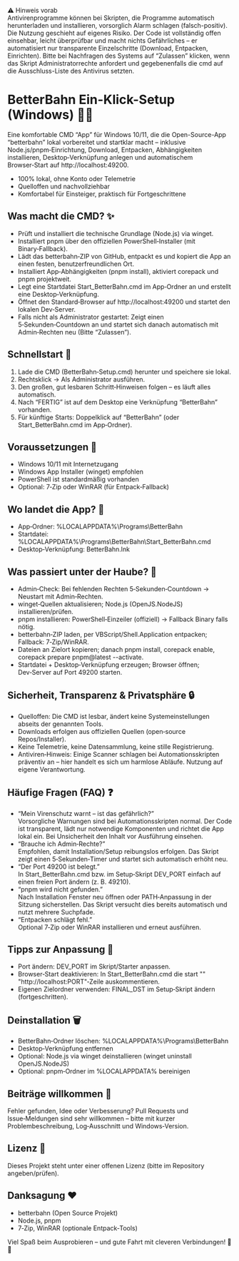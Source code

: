 ⚠️ Hinweis vorab  
Antivirenprogramme können bei Skripten, die Programme automatisch herunterladen und installieren, vorsorglich Alarm schlagen (falsch-positiv). Die Nutzung geschieht auf eigenes Risiko. Der Code ist vollständig offen einsehbar, leicht überprüfbar und macht nichts Gefährliches – er automatisiert nur transparente Einzelschritte (Download, Entpacken, Einrichten). Bitte bei Nachfragen des Systems auf “Zulassen” klicken, wenn das Skript Administratorrechte anfordert und gegebenenfalls die cmd auf die Ausschluss-Liste des Antivirus setzten.

# BetterBahn Ein-Klick-Setup (Windows) 🚆💡

Eine komfortable CMD “App” für Windows 10/11, die die Open-Source-App “betterbahn” lokal vorbereitet und startklar macht – inklusive Node.js/pnpm‑Einrichtung, Download, Entpacken, Abhängigkeiten installieren, Desktop‑Verknüpfung anlegen und automatischem Browser‑Start auf http://localhost:49200.  

- 100% lokal, ohne Konto oder Telemetrie  
- Quelloffen und nachvollziehbar  
- Komfortabel für Einsteiger, praktisch für Fortgeschrittene

## Was macht die CMD? ✨
- Prüft und installiert die technische Grundlage (Node.js) via winget.  
- Installiert pnpm über den offiziellen PowerShell‑Installer (mit Binary‑Fallback).  
- Lädt das betterbahn‑ZIP von GitHub, entpackt es und kopiert die App an einen festen, benutzerfreundlichen Ort.  
- Installiert App‑Abhängigkeiten (pnpm install), aktiviert corepack und pnpm projektweit.  
- Legt eine Startdatei Start_BetterBahn.cmd im App‑Ordner an und erstellt eine Desktop‑Verknüpfung.  
- Öffnet den Standard‑Browser auf http://localhost:49200 und startet den lokalen Dev‑Server.  
- Falls nicht als Administrator gestartet: Zeigt einen 5‑Sekunden‑Countdown an und startet sich danach automatisch mit Admin‑Rechten neu (Bitte “Zulassen”).  

## Schnellstart 🚀
1) Lade die CMD (BetterBahn‑Setup.cmd) herunter und speichere sie lokal.  
2) Rechtsklick → Als Administrator ausführen.  
3) Den großen, gut lesbaren Schritt‑Hinweisen folgen – es läuft alles automatisch.  
4) Nach “FERTIG” ist auf dem Desktop eine Verknüpfung “BetterBahn” vorhanden.  
5) Für künftige Starts: Doppelklick auf “BetterBahn” (oder Start_BetterBahn.cmd im App‑Ordner).  

## Voraussetzungen 🧰
- Windows 10/11 mit Internetzugang  
- Windows App Installer (winget) empfohlen  
- PowerShell ist standardmäßig vorhanden  
- Optional: 7‑Zip oder WinRAR (für Entpack‑Fallback)  

## Wo landet die App? 📁
- App‑Ordner: %LOCALAPPDATA%\Programs\BetterBahn  
- Startdatei: %LOCALAPPDATA%\Programs\BetterBahn\Start_BetterBahn.cmd  
- Desktop‑Verknüpfung: BetterBahn.lnk  

## Was passiert unter der Haube? 🔧
- Admin‑Check: Bei fehlenden Rechten 5‑Sekunden‑Countdown → Neustart mit Admin‑Rechten.  
- winget‑Quellen aktualisieren; Node.js (OpenJS.NodeJS) installieren/prüfen.  
- pnpm installieren: PowerShell‑Einzeiler (offiziell) → Fallback Binary falls nötig.  
- betterbahn‑ZIP laden, per VBScript/Shell.Application entpacken; Fallback: 7‑Zip/WinRAR.  
- Dateien an Zielort kopieren; danach pnpm install, corepack enable, corepack prepare pnpm@latest --activate.  
- Startdatei + Desktop‑Verknüpfung erzeugen; Browser öffnen; Dev‑Server auf Port 49200 starten.  

## Sicherheit, Transparenz & Privatsphäre 🔒
- Quelloffen: Die CMD ist lesbar, ändert keine Systemeinstellungen abseits der genannten Tools.  
- Downloads erfolgen aus offiziellen Quellen (open‑source Repos/Installer).  
- Keine Telemetrie, keine Datensammlung, keine stille Registrierung.  
- Antiviren‑Hinweis: Einige Scanner schlagen bei Automationsskripten präventiv an – hier handelt es sich um harmlose Abläufe. Nutzung auf eigene Verantwortung.  

## Häufige Fragen (FAQ) ❓
- “Mein Virenschutz warnt – ist das gefährlich?”  
  Vorsorgliche Warnungen sind bei Automationsskripten normal. Der Code ist transparent, lädt nur notwendige Komponenten und richtet die App lokal ein. Bei Unsicherheit den Inhalt vor Ausführung einsehen.  
- “Brauche ich Admin‑Rechte?”  
  Empfohlen, damit Installation/Setup reibungslos erfolgen. Das Skript zeigt einen 5‑Sekunden‑Timer und startet sich automatisch erhöht neu.  
- “Der Port 49200 ist belegt.”  
  In Start_BetterBahn.cmd bzw. im Setup‑Skript DEV_PORT einfach auf einen freien Port ändern (z. B. 49210).  
- “pnpm wird nicht gefunden.”  
  Nach Installation Fenster neu öffnen oder PATH‑Anpassung in der Sitzung sicherstellen. Das Skript versucht dies bereits automatisch und nutzt mehrere Suchpfade.  
- “Entpacken schlägt fehl.”  
  Optional 7‑Zip oder WinRAR installieren und erneut ausführen.  

## Tipps zur Anpassung 🧩
- Port ändern: DEV_PORT im Skript/Starter anpassen.  
- Browser‑Start deaktivieren: In Start_BetterBahn.cmd die start "" "http://localhost:PORT"‑Zeile auskommentieren.  
- Eigenen Zielordner verwenden: FINAL_DST im Setup‑Skript ändern (fortgeschritten).  

## Deinstallation 🗑️
- BetterBahn‑Ordner löschen: %LOCALAPPDATA%\Programs\BetterBahn  
- Desktop‑Verknüpfung entfernen  
- Optional: Node.js via winget deinstallieren (winget uninstall OpenJS.NodeJS)  
- Optional: pnpm‑Ordner im %LOCALAPPDATA% bereinigen  

## Beiträge willkommen 🤝
Fehler gefunden, Idee oder Verbesserung? Pull Requests und Issue‑Meldungen sind sehr willkommen – bitte mit kurzer Problembeschreibung, Log‑Ausschnitt und Windows‑Version.  

## Lizenz 📜
Dieses Projekt steht unter einer offenen Lizenz (bitte im Repository angeben/prüfen).  

## Danksagung ❤️
- betterbahn (Open Source Projekt)  
- Node.js, pnpm  
- 7‑Zip, WinRAR (optionale Entpack‑Tools)  

Viel Spaß beim Ausprobieren – und gute Fahrt mit cleveren Verbindungen! 🚄✨
